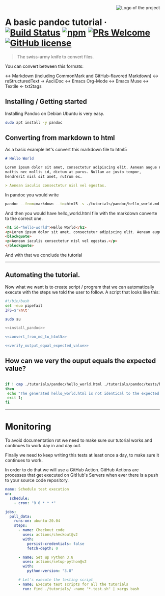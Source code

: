 <img src="./images/logo.sample.png" alt="Logo of the project" align="right">

# A basic pandoc tutorial &middot; [![Build Status](https://img.shields.io/travis/npm/npm/latest.svg?style=flat-square)](https://travis-ci.org/npm/npm) [![npm](https://img.shields.io/npm/v/npm.svg?style=flat-square)](https://www.npmjs.com/package/npm) [![PRs Welcome](https://img.shields.io/badge/PRs-welcome-brightgreen.svg?style=flat-square)](http://makeapullrequest.com) [![GitHub license](https://img.shields.io/badge/license-MIT-blue.svg?style=flat-square)](https://github.com/your/your-project/blob/master/LICENSE)
> The swiss-army knife to convert files.

You can convert between this formats:

↔︎ Markdown (including CommonMark and GitHub-flavored Markdown)
↔︎ reStructuredText
→ AsciiDoc
↔︎ Emacs Org-Mode
↔︎ Emacs Muse
↔︎ Textile
← txt2tags


## Installing / Getting started

Installing Pandoc on Debian Ubuntu is very easy.

```sh title="#install_pandoc"
sudo apt install -y pandoc
```

## Converting from markdown to html

As a basic example let's convert this markdown file to html5

```markdown title="file://tutorials/pandoc/hello_world.md"
# Hello World

Lorem ipsum dolor sit amet, consectetur adipiscing elit. Aenean augue neque,
mattis nec mollis id, dictum at purus. Nullam ac justo tempor,
hendrerit nisl sit amet, rutrum ex.

> Aenean iaculis consectetur nisl vel egestas.

```


In pandoc you would write

```bash title="#convert_from_md_to_html5"
pandoc --from=markdown --to=html5 -s ./tutorials/pandoc/hello_world.md -o ./tutorials/pandoc/hello_world.html
```

And then you would have hello_world.html file with the markdown converte to the correct one.

```html title="file://tutorials/pandoc/tests/hello_world.html"
<h1 id="hello-world">Hello World</h1>
<p>Lorem ipsum dolor sit amet, consectetur adipiscing elit. Aenean augue neque, mattis nec mollis id, dictum at purus. Nullam ac justo tempor, hendrerit nisl sit amet, rutrum ex.</p>
<blockquote>
<p>Aenean iaculis consectetur nisl vel egestas.</p>
</blockquote>
```

And with that we conclude the tutorial

---

## Automating the tutorial.

Now what we want is to create script / program that we can automatically execute with the steps we told the user to follow.
A script that looks like this:

```sh title="file://tutorials/pandoc/tests/scripted.test.sh"
#!/bin/bash
set -euo pipefail
IFS=$'\n\t'

sudo su

<<install_pandoc>>

<<convert_from_md_to_html5>>

<<verify_output_equal_expected_value>>
```

## How can we very the ouput equals the expected value?

```sh title="#verify_output_equal_expected_value"

if ! cmp ./tutorials/pandoc/hello_world.html ./tutorials/pandoc/tests/hello_world.html 2>&1
then
 echo "The generated hello_world.html is not identical to the expected...."
 exit 1;
fi

```

---

# Monitoring

To avoid documentation rot we need to make sure our tutorial works and continues to work day in and day out.

Finally we need to keep writing this tests at least once a day, to make sure it continues to work.

In order to do that we will use a GitHub Action. GitHub Actions are processes that get executed on GitHub's Servers
when ever there is a push to your source code repository.

```yaml title="file://.github/workflows/monitor_tutorial_tests.yml"
name: Schedule test execution
on:
  schedule:
    - cron: "0 0 * * *"

jobs:
  pull_data:
    runs-on: ubuntu-20.04
    steps:
      - name: Checkout code
        uses: actions/checkout@v2
        with:
          persist-credentials: false
          fetch-depth: 0

      - name: Set up Python 3.8
        uses: actions/setup-python@v2
        with:
          python-version: "3.8"

      # Let's execute the testing script
      - name: Execute test scripts for all the tutorials
        run: find ./tutorials/ -name "*.test.sh" | xargs bash
```
